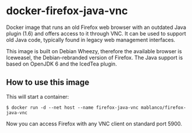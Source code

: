 # docker-firefox-java-vnc

Docker image that runs an old Firefox web browser with an outdated Java plugin (1.6) and offers access to it through VNC. It can be used to support old Java code, typically found in legacy web management interfaces.

This image is built on Debian Wheezy, therefore the available browser is Iceweasel, the Debian-rebranded version of Firefox. The Java support is based on OpenJDK 6 and the IcedTea plugin.

## How to use this image

This will start a container:

    $ docker run -d --net host --name firefox-java-vnc mablanco/firefox-java-vnc

Now you can access Firefox with any VNC client on standard port 5900.
